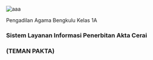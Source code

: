 ![aaa](https://github.com/user-attachments/assets/6f10946d-2ecc-4f4d-ab75-8a26aeb3d6dc)
<DOCTYPE html>
<html lang="en">
  <head>
    <meta charset="UTF-8" />
    <meta http-equiv="X-UA-Compatible" content="IE=edge" />
    <meta name="viewport" content="width=device-width, initial-scale=1.0" />
    <head>
    <link
      rel="stylesheet"
      type="text/css"
      href="https://maxcdn.bootstrapcdn.com/bootstrap/3.3.7/css/bootstrap.min.css"
    />
    <link
      rel="stylesheet"
      type="text/css"
      href="https://cdn.datatables.net/1.11.3/css/dataTables.bootstrap.min.css"
    />
    <link
      rel="stylesheet"
      type="text/css"
      href="https://cdn.datatables.net/fixedheader/3.2.0/css/fixedHeader.bootstrap.min.css"
    />
    <link
      rel="stylesheet"
      type="text/css"
      href="https://cdn.datatables.net/responsive/2.2.9/css/responsive.bootstrap.min.css"
    />
    <tittle>Pengadilan Agama Bengkulu Kelas 1A</tittle>
 
  <head>
  <body>
    <div class="container">
      <div class="row">
        <div class="col-lg-12 col-md-12 col-sm-12 col-xs-12">
          <h3 class="text-center mb-4">Sistem Layanan Informasi Penerbitan Akta Cerai<h3>
          <h3 class="text-center mb-4">(TEMAN PAKTA)<h3>
          <h4 class="text-center mb-4" id="AC"><h4>
          <br>
          <br>
          <table
            id="example"
            class="table table-striped table-bordered mt-2 mb-2"
            style="width: 100%"
          ></table>
          <br />
          <br />
          <p id="Nomor Perkara"></p>
        <div>
      <div>
    <div>
    <script src="https://code.jquery.com/jquery-3.5.1.js"></script>
    <script src="https://cdn.datatables.net/1.11.3/js/jquery.dataTables.min.js"></script>
    <script src="https://cdn.datatables.net/1.11.3/js/dataTables.bootstrap.min.js"></script>
    <script src="https://cdn.datatables.net/fixedheader/3.2.0/js/dataTables.fixedHeader.min.js"></script>
    <script src="https://cdn.datatables.net/responsive/2.2.9/js/dataTables.responsive.min.js"></script>
    <script src="https://cdn.datatables.net/responsive/2.2.9/js/responsive.bootstrap.min.js"></script>
    <script src="https://unpkg.com/sweetalert/dist/sweetalert.min.js"></script>
    <script type="text/javascript">
       $(document).ready(function () {
    $("#example").DataTable({
      ajax: "https://script.google.com/macros/s/AKfycby0QyUBgOvCfFPVma1rRzk6aGXdMZh-qOSg3ln1DckIw1dm_tkLS9Y6ii0tznDHcNLE/exec",
      columns: [
        {
            title: "Nomor",
            data: "No",
        },
        {
            title: "Nomor Perkara",
            data: "Nomor Perkara",
        },
        {
            title: "Status",
            data: "Status",
        },
        {
            data: "Nomor Akta Cerai",
            title: "Nomor Akta Cerai",
        },
        {
            data: "Penggugat / Pemohon",
            title: "Penggugat / Pemohon",
        },
        {
            data: "Tergugat / Termohon",
            title: "Tergugat / Termohon",
        },

      ],
      rowId: "Nomor Perkara",
      liveAjax: true,
    });
  });
    </script>
    <body>
<html>
